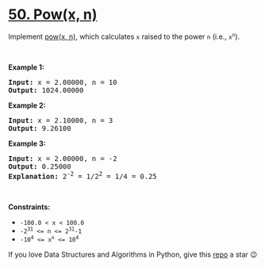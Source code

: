 # [50. Pow(x, n)][title]

<p>Implement <a href="http://www.cplusplus.com/reference/valarray/pow/" target="_blank">pow(x, n)</a>, which calculates <code>x</code> raised to the power <code>n</code> (i.e., <code>x<sup>n</sup></code>).</p>
<p> </p>
<p><strong>Example 1:</strong></p>
<pre><strong>Input:</strong> x = 2.00000, n = 10
<strong>Output:</strong> 1024.00000
</pre>
<p><strong>Example 2:</strong></p>
<pre><strong>Input:</strong> x = 2.10000, n = 3
<strong>Output:</strong> 9.26100
</pre>
<p><strong>Example 3:</strong></p>
<pre><strong>Input:</strong> x = 2.00000, n = -2
<strong>Output:</strong> 0.25000
<strong>Explanation:</strong> 2<sup>-2</sup> = 1/2<sup>2</sup> = 1/4 = 0.25
</pre>
<p> </p>
<p><strong>Constraints:</strong></p>
<ul>
<li><code>-100.0 &lt; x &lt; 100.0</code></li>
<li><code>-2<sup>31</sup> &lt;= n &lt;= 2<sup>31</sup>-1</code></li>
<li><code>-10<sup>4</sup> &lt;= x<sup>n</sup> &lt;= 10<sup>4</sup></code></li>
</ul>


If you love Data Structures and Algorithms in Python, give this [repo][me] a star :wink:

[title]: https://leetcode.com/problems/powx-n
[me]: https://github.com/bumblebee211196/awesome-python-leetcode
